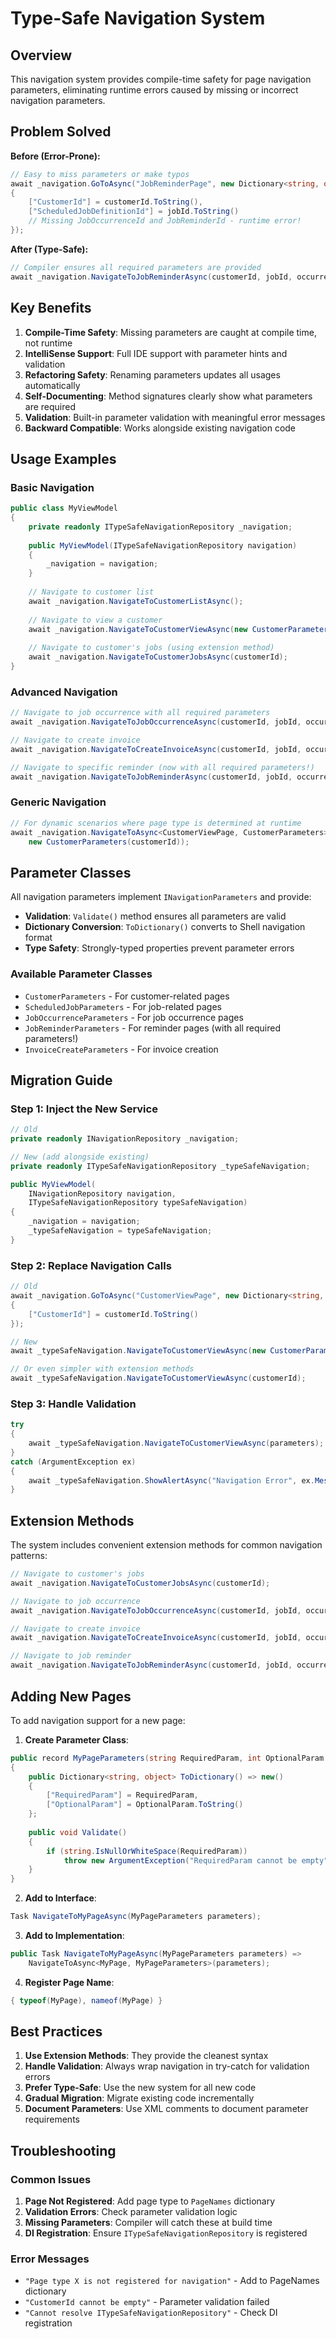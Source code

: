﻿# Type-Safe Navigation System

## Overview

This navigation system provides compile-time safety for page navigation parameters, eliminating runtime errors caused by missing or incorrect navigation parameters.

## Problem Solved

**Before (Error-Prone):**
```csharp
// Easy to miss parameters or make typos
await _navigation.GoToAsync("JobReminderPage", new Dictionary<string, object> 
{
    ["CustomerId"] = customerId.ToString(),
    ["ScheduledJobDefinitionId"] = jobId.ToString()
    // Missing JobOccurrenceId and JobReminderId - runtime error!
});
```

**After (Type-Safe):**
```csharp
// Compiler ensures all required parameters are provided
await _navigation.NavigateToJobReminderAsync(customerId, jobId, occurrenceId, reminderId);
```

## Key Benefits

1. **Compile-Time Safety**: Missing parameters are caught at compile time, not runtime
2. **IntelliSense Support**: Full IDE support with parameter hints and validation
3. **Refactoring Safety**: Renaming parameters updates all usages automatically
4. **Self-Documenting**: Method signatures clearly show what parameters are required
5. **Validation**: Built-in parameter validation with meaningful error messages
6. **Backward Compatible**: Works alongside existing navigation code

## Usage Examples

### Basic Navigation

```csharp
public class MyViewModel
{
    private readonly ITypeSafeNavigationRepository _navigation;
    
    public MyViewModel(ITypeSafeNavigationRepository navigation)
    {
        _navigation = navigation;
    }
    
    // Navigate to customer list
    await _navigation.NavigateToCustomerListAsync();
    
    // Navigate to view a customer
    await _navigation.NavigateToCustomerViewAsync(new CustomerParameters(customerId));
    
    // Navigate to customer's jobs (using extension method)
    await _navigation.NavigateToCustomerJobsAsync(customerId);
}
```

### Advanced Navigation

```csharp
// Navigate to job occurrence with all required parameters
await _navigation.NavigateToJobOccurrenceAsync(customerId, jobId, occurrenceId);

// Navigate to create invoice
await _navigation.NavigateToCreateInvoiceAsync(customerId, jobId, occurrenceId, jobDescription);

// Navigate to specific reminder (now with all required parameters!)
await _navigation.NavigateToJobReminderAsync(customerId, jobId, occurrenceId, reminderId);
```

### Generic Navigation

```csharp
// For dynamic scenarios where page type is determined at runtime
await _navigation.NavigateToAsync<CustomerViewPage, CustomerParameters>(
    new CustomerParameters(customerId));
```

## Parameter Classes

All navigation parameters implement `INavigationParameters` and provide:

- **Validation**: `Validate()` method ensures all parameters are valid
- **Dictionary Conversion**: `ToDictionary()` converts to Shell navigation format
- **Type Safety**: Strongly-typed properties prevent parameter errors

### Available Parameter Classes

- `CustomerParameters` - For customer-related pages
- `ScheduledJobParameters` - For job-related pages  
- `JobOccurrenceParameters` - For job occurrence pages
- `JobReminderParameters` - For reminder pages (with all required parameters!)
- `InvoiceCreateParameters` - For invoice creation

## Migration Guide

### Step 1: Inject the New Service

```csharp
// Old
private readonly INavigationRepository _navigation;

// New (add alongside existing)
private readonly ITypeSafeNavigationRepository _typeSafeNavigation;

public MyViewModel(
    INavigationRepository navigation,
    ITypeSafeNavigationRepository typeSafeNavigation)
{
    _navigation = navigation;
    _typeSafeNavigation = typeSafeNavigation;
}
```

### Step 2: Replace Navigation Calls

```csharp
// Old
await _navigation.GoToAsync("CustomerViewPage", new Dictionary<string, object> 
{
    ["CustomerId"] = customerId.ToString()
});

// New
await _typeSafeNavigation.NavigateToCustomerViewAsync(new CustomerParameters(customerId));

// Or even simpler with extension methods
await _typeSafeNavigation.NavigateToCustomerViewAsync(customerId);
```

### Step 3: Handle Validation

```csharp
try
{
    await _typeSafeNavigation.NavigateToCustomerViewAsync(parameters);
}
catch (ArgumentException ex)
{
    await _typeSafeNavigation.ShowAlertAsync("Navigation Error", ex.Message);
}
```

## Extension Methods

The system includes convenient extension methods for common navigation patterns:

```csharp
// Navigate to customer's jobs
await _navigation.NavigateToCustomerJobsAsync(customerId);

// Navigate to job occurrence  
await _navigation.NavigateToJobOccurrenceAsync(customerId, jobId, occurrenceId);

// Navigate to create invoice
await _navigation.NavigateToCreateInvoiceAsync(customerId, jobId, occurrenceId, description);

// Navigate to job reminder
await _navigation.NavigateToJobReminderAsync(customerId, jobId, occurrenceId, reminderId);
```

## Adding New Pages

To add navigation support for a new page:

1. **Create Parameter Class**:
```csharp
public record MyPageParameters(string RequiredParam, int OptionalParam = 0) : INavigationParameters
{
    public Dictionary<string, object> ToDictionary() => new()
    {
        ["RequiredParam"] = RequiredParam,
        ["OptionalParam"] = OptionalParam.ToString()
    };
    
    public void Validate()
    {
        if (string.IsNullOrWhiteSpace(RequiredParam))
            throw new ArgumentException("RequiredParam cannot be empty");
    }
}
```

2. **Add to Interface**:
```csharp
Task NavigateToMyPageAsync(MyPageParameters parameters);
```

3. **Add to Implementation**:
```csharp
public Task NavigateToMyPageAsync(MyPageParameters parameters) => 
    NavigateToAsync<MyPage, MyPageParameters>(parameters);
```

4. **Register Page Name**:
```csharp
{ typeof(MyPage), nameof(MyPage) }
```

## Best Practices

1. **Use Extension Methods**: They provide the cleanest syntax
2. **Handle Validation**: Always wrap navigation in try-catch for validation errors
3. **Prefer Type-Safe**: Use the new system for all new code
4. **Gradual Migration**: Migrate existing code incrementally
5. **Document Parameters**: Use XML comments to document parameter requirements

## Troubleshooting

### Common Issues

1. **Page Not Registered**: Add page type to `PageNames` dictionary
2. **Validation Errors**: Check parameter validation logic
3. **Missing Parameters**: Compiler will catch these at build time
4. **DI Registration**: Ensure `ITypeSafeNavigationRepository` is registered

### Error Messages

- `"Page type X is not registered for navigation"` - Add to PageNames dictionary
- `"CustomerId cannot be empty"` - Parameter validation failed
- `"Cannot resolve ITypeSafeNavigationRepository"` - Check DI registration
